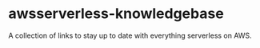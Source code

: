 # awsserverless-knowledgebase
A collection of links to stay up to date with everything serverless on AWS.
